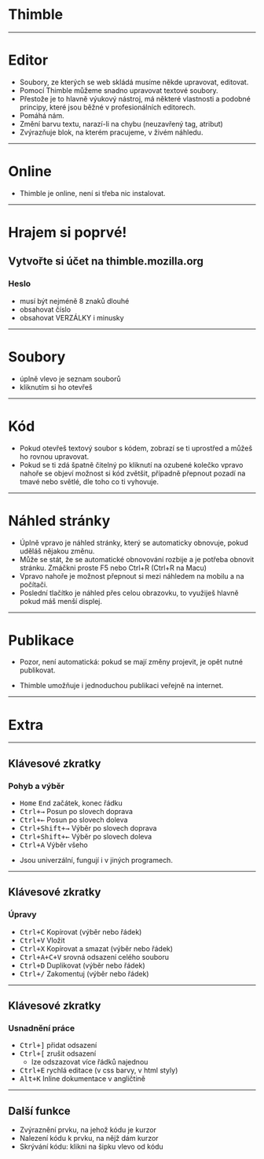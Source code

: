 <!-- .slide: data-state="c-slide-inter" -->

# Thimble

---

# Editor

>>>
* Soubory, ze kterých se web skládá musíme někde upravovat, editovat.
* Pomocí Thimble můžeme snadno upravovat textové soubory.
* Přestože je to hlavně výukový nástroj, má některé vlastnosti a podobné principy, které jsou běžné v profesionálních editorech.
* Pomáhá nám.
 * Změní barvu textu, narazí-li na chybu (neuzavřený tag, atribut)
 * Zvýrazňuje blok, na kterém pracujeme, v živém náhledu.

---

# Online

>>>
* Thimble je online, není si třeba nic instalovat.

---

<!-- .slide: data-state="c-slide-task" -->

# Hrajem si poprvé!

## Vytvořte si účet na thimble.mozilla.org

### Heslo

* musí být nejméně 8 znaků dlouhé
* obsahovat číslo
* obsahovat VERZÁLKY i minusky

---

# Soubory

>>>
* úplně vlevo je seznam souborů
* kliknutím si ho otevřeš

---

# Kód

>>>
* Pokud otevřeš textový soubor s kódem, zobrazí se ti uprostřed a můžeš ho rovnou upravovat.
* Pokud se ti zdá špatně čitelný po kliknutí na ozubené kolečko vpravo nahoře se objeví možnost si kód zvětšit, případně přepnout pozadí na tmavé nebo světlé, dle toho co ti vyhovuje.

---

# Náhled stránky

>>>
* Úplně vpravo je náhled stránky, který se automaticky obnovuje, pokud uděláš nějakou změnu.
* Může se stát, že se automatické obnovování rozbije a je potřeba obnovit stránku. Zmáčkni proste F5 nebo Ctrl+R (Ctrl+R na Macu)
* Vpravo nahoře je možnost přepnout si mezi náhledem na mobilu a na počítači.
* Poslední tlačítko je náhled přes celou obrazovku, to využiješ hlavně pokud máš menší displej.

---

# Publikace

* Pozor, není automatická: pokud se mají změny projevit, je opět nutné publikovat.

>>>
* Thimble umožňuje i jednoduchou publikaci veřejně na internet.


---

# Extra

---

## Klávesové zkratky

### Pohyb a výběr
* <kbd>Home</kbd> <kbd>End</kbd> začátek, konec řádku
* <kbd class="nichtvergissmeinnicht">Ctrl+→</kbd> Posun po slovech doprava
* <kbd class="nichtvergissmeinnicht">Ctrl+←</kbd> Posun po slovech doleva
* <kbd>Ctrl+Shift+→</kbd> Výběr po slovech doprava
* <kbd>Ctrl+Shift+←</kbd> Výběr po slovech doleva
* <kbd class="nichtvergissmeinnicht">Ctrl+A</kbd> Výběr všeho

>>>
* Jsou univerzální, fungují i v jiných programech.

---

## Klávesové zkratky

### Úpravy
* <kbd>Ctrl+C</kbd> Kopírovat (výběr nebo řádek)
* <kbd>Ctrl+V</kbd> Vložit
* <kbd>Ctrl+X</kbd> Kopírovat a smazat (výběr nebo řádek)
* <kbd>Ctrl+A+C+V</kbd> srovná odsazení celého souboru
* <kbd class="nichtvergissmeinnicht">Ctrl+D</kbd> Duplikovat (výběr nebo řádek)
* <kbd class="nichtvergissmeinnicht">Ctrl+/</kbd> Zakomentuj (výběr nebo řádek)

---

## Klávesové zkratky
### Usnadnění práce
* <kbd class="nichtvergissmeinnicht">Ctrl+]</kbd> přidat odsazení
* <kbd class="nichtvergissmeinnicht">Ctrl+[</kbd> zrušit odsazení
	* lze odszazovat více řádků najednou
* <kbd class="nichtvergissmeinnicht">Ctrl+E</kbd> rychlá editace (v css barvy, v html styly)
* <kbd class="nichtvergissmeinnicht">Alt+K</kbd> Inline dokumentace v angličtině

---

## Další funkce

* Zvýraznění prvku, na jehož kódu je kurzor
* Nalezení kódu k prvku, na nějž dám kurzor
* Skrývání kódu: klikni na šipku vlevo od kódu
